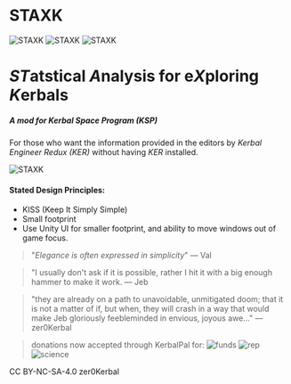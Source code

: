 # STAXK
![STAXK](https://img.shields.io/badge/KSP%20version-1.7.x-66ccff.svg?style=flat-square)
![STAXK](https://img.shields.io/badge/MOD%20version-0.0.1.0-orange.svg?style=flat-square)
![STAXK](https://img.shields.io/github/downloads/zer0Kerbal/STAXK/total)

# ***ST***atstical ***A***nalysis for e***X***ploring ***K***erbals

##### A mod for Kerbal Space Program (KSP)

For those who want the information provided in the editors by *Kerbal Engineer Redux (KER)* without having *KER* installed.

![STAXK](https://i.postimg.cc/RCwDBnGM/image.png)



#### Stated Design Principles:
- KISS (Keep It Simply Simple)
- Small footprint
- Use Unity UI for smaller footprint, and ability to move windows out of game focus.

> "*Elegance is often expressed in simplicity*" — Val

> "I usually don't ask if it is possible, rather I hit it with a big enough hammer to make it work.  — Jeb

> "they are already on a path to unavoidable, unmitigated doom; that it is not a matter of if, but when, they will crash in a way that would make Jeb gloriously feebleminded in envious, joyous awe..." — zer0Kerbal

> donations now accepted through KerbalPal for: ![funds](https://s3.us-west-2.amazonaws.com/kerbal-forum-uploads/emoticons/Funds.png) ![rep](https://s3.us-west-2.amazonaws.com/kerbal-forum-uploads/emoticons/rep.png) ![science](https://s3.us-west-2.amazonaws.com/kerbal-forum-uploads/emoticons/science.png) 

CC BY-NC-SA-4.0
zer0Kerbal
